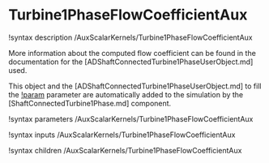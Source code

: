 # Turbine1PhaseFlowCoefficientAux

!syntax description /AuxScalarKernels/Turbine1PhaseFlowCoefficientAux

More information about the computed flow coefficient can be found in the
documentation for the [ADShaftConnectedTurbine1PhaseUserObject.md] used.

This object and the [ADShaftConnectedTurbine1PhaseUserObject.md] to fill the
[!param](/AuxScalarKernels/Turbine1PhaseFlowCoefficientAux/turbine_uo) parameter are
automatically added to the simulation by the [ShaftConnectedTurbine1Phase.md] component.

!syntax parameters /AuxScalarKernels/Turbine1PhaseFlowCoefficientAux

!syntax inputs /AuxScalarKernels/Turbine1PhaseFlowCoefficientAux

!syntax children /AuxScalarKernels/Turbine1PhaseFlowCoefficientAux

